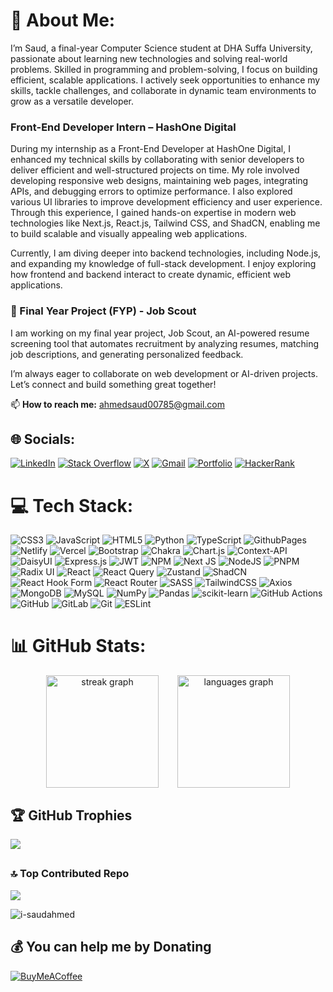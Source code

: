 # 💫 About Me:

I’m Saud, a final-year Computer Science student at DHA Suffa University, passionate about learning new technologies and solving real-world problems. Skilled in programming and problem-solving, I focus on building efficient, scalable applications. I actively seek opportunities to enhance my skills, tackle challenges, and collaborate in dynamic team environments to grow as a versatile developer.   

### Front-End Developer Intern – HashOne Digital   

During my internship as a Front-End Developer at HashOne Digital, I enhanced my technical skills by collaborating with senior developers to deliver efficient and well-structured projects on time. My role involved developing responsive web designs, maintaining web pages, integrating APIs, and debugging errors to optimize performance. I also explored various UI libraries to improve development efficiency and user experience. Through this experience, I gained hands-on expertise in modern web technologies like Next.js, React.js, Tailwind CSS, and ShadCN, enabling me to build scalable and visually appealing web applications.

Currently, I am diving deeper into backend technologies, including Node.js, and expanding my knowledge of full-stack development. I enjoy exploring how frontend and backend interact to create dynamic, efficient web applications.

### 🔬 Final Year Project (FYP) - Job Scout  
I am working on my final year project, Job Scout, an AI-powered resume screening tool that automates recruitment by analyzing resumes, matching job descriptions, and generating personalized feedback.

I’m always eager to collaborate on web development or AI-driven projects. Let’s connect and build something great together!

📫 **How to reach me:** ahmedsaud00785@gmail.com


## 🌐 Socials:
[![LinkedIn](https://img.shields.io/badge/LinkedIn-%230077B5.svg?logo=linkedin&logoColor=white)](https://www.linkedin.com/in/i-saudahmed/) [![Stack Overflow](https://img.shields.io/badge/-Stackoverflow-FE7A16?logo=stack-overflow&logoColor=white)](https://stackoverflow.com/users/21908592/saud) [![X](https://img.shields.io/badge/X-black.svg?logo=X&logoColor=white)](https://x.com/AbdulHadiWasee3) [![Gmail](https://img.shields.io/badge/Gmail-D14836?logo=gmail&logoColor=white)](mailto:ahmedsaud00785@gmail.com) [![Portfolio](https://img.shields.io/badge/Portfolio-000000?logo=vercel&logoColor=white)](https://your-portfolio.com) [![HackerRank](https://img.shields.io/badge/HackerRank-2EC866?logo=hackerrank&logoColor=white)](https://www.hackerrank.com/profile/ahmedsaud00785)
  
# 💻 Tech Stack:
![CSS3](https://img.shields.io/badge/css3-%231572B6.svg?style=for-the-badge&logo=css3&logoColor=white) ![JavaScript](https://img.shields.io/badge/javascript-%23323330.svg?style=for-the-badge&logo=javascript&logoColor=%23F7DF1E) ![HTML5](https://img.shields.io/badge/html5-%23E34F26.svg?style=for-the-badge&logo=html5&logoColor=white) ![Python](https://img.shields.io/badge/python-3670A0?style=for-the-badge&logo=python&logoColor=ffdd54) ![TypeScript](https://img.shields.io/badge/typescript-%23007ACC.svg?style=for-the-badge&logo=typescript&logoColor=white) ![GithubPages](https://img.shields.io/badge/github%20pages-121013?style=for-the-badge&logo=github&logoColor=white) ![Netlify](https://img.shields.io/badge/netlify-%23000000.svg?style=for-the-badge&logo=netlify&logoColor=#00C7B7) ![Vercel](https://img.shields.io/badge/vercel-%23000000.svg?style=for-the-badge&logo=vercel&logoColor=white) ![Bootstrap](https://img.shields.io/badge/bootstrap-%238511FA.svg?style=for-the-badge&logo=bootstrap&logoColor=white) ![Chakra](https://img.shields.io/badge/chakra-%234ED1C5.svg?style=for-the-badge&logo=chakraui&logoColor=white) ![Chart.js](https://img.shields.io/badge/chart.js-F5788D.svg?style=for-the-badge&logo=chart.js&logoColor=white) ![Context-API](https://img.shields.io/badge/Context--Api-000000?style=for-the-badge&logo=react) ![DaisyUI](https://img.shields.io/badge/daisyui-5A0EF8?style=for-the-badge&logo=daisyui&logoColor=white) ![Express.js](https://img.shields.io/badge/express.js-%23404d59.svg?style=for-the-badge&logo=express&logoColor=%2361DAFB) ![JWT](https://img.shields.io/badge/JWT-black?style=for-the-badge&logo=JSON%20web%20tokens) ![NPM](https://img.shields.io/badge/NPM-%23CB3837.svg?style=for-the-badge&logo=npm&logoColor=white) ![Next JS](https://img.shields.io/badge/Next-black?style=for-the-badge&logo=next.js&logoColor=white) ![NodeJS](https://img.shields.io/badge/node.js-6DA55F?style=for-the-badge&logo=node.js&logoColor=white) ![PNPM](https://img.shields.io/badge/pnpm-%234a4a4a.svg?style=for-the-badge&logo=pnpm&logoColor=f69220) ![Radix UI](https://img.shields.io/badge/radix%20ui-161618.svg?style=for-the-badge&logo=radix-ui&logoColor=white) ![React](https://img.shields.io/badge/react-%2320232a.svg?style=for-the-badge&logo=react&logoColor=%2361DAFB) ![React Query](https://img.shields.io/badge/-React%20Query-FF4154?style=for-the-badge&logo=react%20query&logoColor=white) ![Zustand](https://img.shields.io/badge/zustand-%2320232a.svg?style=for-the-badge&logo=react&logoColor=white) ![ShadCN](https://img.shields.io/badge/shadcn-%2320232a.svg?style=for-the-badge&logo=react&logoColor=white) ![React Hook Form](https://img.shields.io/badge/React%20Hook%20Form-%23EC5990.svg?style=for-the-badge&logo=reacthookform&logoColor=white) ![React Router](https://img.shields.io/badge/React_Router-CA4245?style=for-the-badge&logo=react-router&logoColor=white) ![SASS](https://img.shields.io/badge/SASS-hotpink.svg?style=for-the-badge&logo=SASS&logoColor=white) ![TailwindCSS](https://img.shields.io/badge/tailwindcss-%2338B2AC.svg?style=for-the-badge&logo=tailwind-css&logoColor=white) ![Axios](https://img.shields.io/badge/axios-%235A29E4.svg?style=for-the-badge&logo=axios&logoColor=white) ![MongoDB](https://img.shields.io/badge/MongoDB-%234ea94b.svg?style=for-the-badge&logo=mongodb&logoColor=white) ![MySQL](https://img.shields.io/badge/mysql-4479A1.svg?style=for-the-badge&logo=mysql&logoColor=white) ![NumPy](https://img.shields.io/badge/numpy-%23013243.svg?style=for-the-badge&logo=numpy&logoColor=white) ![Pandas](https://img.shields.io/badge/pandas-%23150458.svg?style=for-the-badge&logo=pandas&logoColor=white) ![scikit-learn](https://img.shields.io/badge/scikit--learn-%23F7931E.svg?style=for-the-badge&logo=scikit-learn&logoColor=white) ![GitHub Actions](https://img.shields.io/badge/github%20actions-%232671E5.svg?style=for-the-badge&logo=githubactions&logoColor=white) ![GitHub](https://img.shields.io/badge/github-%23121011.svg?style=for-the-badge&logo=github&logoColor=white) ![GitLab](https://img.shields.io/badge/gitlab-%23181717.svg?style=for-the-badge&logo=gitlab&logoColor=white) ![Git](https://img.shields.io/badge/git-%23F05033.svg?style=for-the-badge&logo=git&logoColor=white) ![ESLint](https://img.shields.io/badge/ESLint-4B3263?style=for-the-badge&logo=eslint&logoColor=white)



# 📊 GitHub Stats:

<div align="center" style="display: flex; justify-content: center; gap: 30px;">
  <img src="https://streak-stats.demolab.com?user=i-saudahmed&locale=en&mode=daily&theme=buefy&hide_border=false&border_radius=5&order=3" height="180" alt="streak graph" />
  
  <img src="https://github-readme-stats.vercel.app/api/top-langs?username=i-saudahmed&locale=en&hide_title=false&layout=compact&card_width=350&langs_count=5&theme=buefy&hide_border=false&order=2" height="180" alt="languages graph" />
</div>

###

## 🏆 GitHub Trophies
![](https://github-profile-trophy.vercel.app/?username=i-saudahmed&theme=gruvbox_light&no-frame=false&no-bg=false&margin-w=4)

##

### 🔝 Top Contributed Repo
![](https://github-contributor-stats.vercel.app/api?username=i-saudahmed&limit=5&theme=github_dark&combine_all_yearly_contributions=true)
<p align="left"> <img src="https://komarev.com/ghpvc/?username=i-saudahmed&label=Profile%20views&color=0e75b6&style=flat" alt="i-saudahmed" /> </p>


## 💰 You can help me by Donating
[![BuyMeACoffee](https://img.shields.io/badge/Buy%20Me%20a%20Coffee-ffdd00?style=for-the-badge&logo=buy-me-a-coffee&logoColor=black)](https://buymeacoffee.com/Abdulhadiwaseem) 
